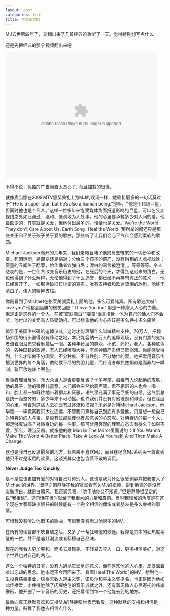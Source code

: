 ```yaml
---
layout: post
categories: life
title: 再次纪念MJ
---
```


MJ去世第四年了，又翻出来了几首经典的歌听了一天。觉得特别想写点什么。

还是先把经典的那个视频翻出来吧

<embed src="http://player.youku.com/player.php/sid/XMTQ3ODIzOTU2/v.swf" allowFullScreen="true" quality="high" width="480" height="400" align="middle" allowScriptAccess="always" type="application/x-shockwave-flash"></embed>

不得不说，优酷的广告简直太恶心了, 而且加载的很慢。

就像麦当娜在2009MTV颁奖典礼上为MJ的致词一样，她重复最多的一句话莫过于“ He is a super star, but he’s also a human being.”是啊，“他是个超级巨星，但同时他也是个凡人。”这样一位多年来饱受媒体负面报道影响的巨星，可以在公众视线之外如此谦逊、温和、低调地为人处事，他的心里要承载多少对人间的爱。他最缺少的，其实就是关爱，但他付出最多的，恰恰也是关爱。We're the World. They don't Care About Us. Earth Song. Heal the World. 我列举的都还只是那些关于和平关于孩子关于爱的歌曲，那些听了让我们会心平气和会感到柔软的歌曲。
    
Michael Jackson离开的几年来，我们亲眼目睹了他的离去带来的一切纷争和改变。死因谜团，是谋杀还是病逝；分给三个孩子的遗产，没有得到的人虎视眈眈；娈童的丑闻终于翻案，始作俑者饮弹自尽；漂白的谣言被澄清。。等等等等。令人悲哀的是，一世伟大改变音乐历史的他，在死后的今天，才得到这迟来的清白。无论他得到了什么解释，无论他得到了什么追誉，都已经不再存有真正的意义——他已经离开了，一如那撕破旧日诽谤的真实，唯有支持者和歌迷流泪的欣慰，他终于清白了，伟大的精神支柱。

你刚看到了Michael在格莱美颁奖礼上面的他，多么可爱纯真。所有歌迷大喊“I love you” 他都会腼腆的微笑回应 “ I Love You too” 那是一种渗入人心的力量。但是正是这样的一个人，在被“皮肤漂白”“娈童”谣言控诉，他为自己的话人们不会听，他付出的关爱有人质疑动机。可以想象他的内心应该是多么挣扎多么痛苦。

惊异于美国洛杉矶的追悼仪式，这时才能理解什么叫做精神支柱。70万人，把现场外围的街头塞得没有移动之地，本只能容纳一万人的追悼现场，没有门票的支持者流着眼泪乞求看他最后一眼。各种年龄层的群众，小孩，妈妈，老人，各种肤色的，各种国籍的歌迷，有人已经嚎啕大哭，有些神情严肃但已然崩溃。你能感受得到，什么才叫做不分国界、不分种族、不分性别、不分地位的爱。他把爱用音乐传播到世界的每个角落，救助数不尽的贫困儿童，而传讹者却抓住那似是而非的一瞬间，将它永远涂上黑色。

当事者理当反省，而大众世人是否更要反省？十多年来，每每有人说起他的皮肤，他的鼻子，他的猥亵儿童案，人们都会突然抬高声调，素不相识的人也会一唱一和，脸上都一如既往地带着摒弃和厌恶，语气里充满了事无巨细的自信。这气氛总是统一而整齐的，多少年来不可动摇。也许我们并没有对他诋毁和诽谤，但在深层的心里，可否对这些人云亦云有过逐流和漠视？未必是对待Michael Jackson，他毕竟——毕竟离我们太过遥远，不管我们声称自己到底有多爱他。只是想一想自己对待身边的人与事，是否有过那些传讹者般恶劣的心态呢。对待身边的每一个人，都足够真诚吗？对待身边的每一件事，都可曾用客观的理智心态去看待么？如果不曾，那么，理当反省。就像他的歌 Man In The Mirror里面说的：If You Wanna Make The World A Better Place. Take A Look At Yourself, And Then Make A Change.
 
这也是我自己反思最多的地方。我原来不喜欢MJ，而且在纪念MJ系列头一篇说到他只不过是饭后的谈资。这谈资其实也包含着不敬的调侃。

**Never Judge Too Quickly.** 

是不是应该更加有爱的对待自己对待别人。这也是我为什么很感谢静静把我带入了Michael的世界，很早之前静静在我的寝室看有关MJ的视频，说到他真的是没有皮肤漂白，就是白癜风。我还调侃呢，“他干啥你又不知道。”但是静静很坚定的说“我相信”。这句话在当时就给了我很大的力量和震撼。当时我理解的角度是在这个现在大家都缺少信任的时候能有一个完全相信的偶像或者朋友是多么幸福的事情。

可惜我没有听过他很多的歌曲，可惜我没有看过他很多的MV。

在所有的谣言都不攻自破之后，又多了一帮狂粉他的歌迷。我算是其中的狂热度稍低的一位。并不是追赶潮流或者标榜自己品味。

现在的我看人更加平和，而多去发现美。不轻易去啐人一口，更多相信美好，对这个世界也对自己的内心。
     
这么一个独特的日子，没有人冠以它堂皇的意义，而在喜欢他的人心里，却泛滥着难以忘却的思念。他永远不会再回来了。看着[Heal The World]的MV，想到他一生投身慈善事业，获得无数人道主义奖、诺贝尔和平主义奖提名，也正是因为他如此传播爱，才使得他除了闪耀绝伦的音乐成就之外，还有着无数人心灵寄托的伟岸像形。他开创了一个音乐的历史，还把爱带到每一个他能去到的地方。
    
最后向真正默默喜欢和支持MJ的静静粉丝表示致敬，这种默默的支持和相信是一种力量，鼓舞了我也去相信点什么。